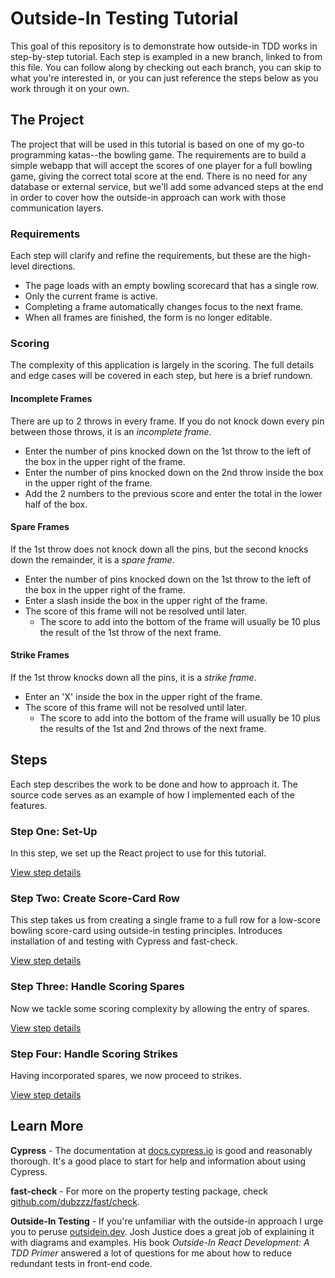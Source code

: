# Outside-In Testing Tutorial
This goal of this repository is to demonstrate how outside-in TDD works in step-by-step tutorial. Each step is exampled in a new branch, linked to from this file. You can follow along by checking out each branch, you can skip to what you're interested in, or you can just reference the steps below as you work through it on your own.

## The Project
The project that will be used in this tutorial is based on one of my go-to programming katas--the bowling game. The requirements are to build a simple webapp that will accept the scores of one player for a full bowling game, giving the correct total score at the end. There is no need for any database or external service, but we'll add some advanced steps at the end in order to cover how the outside-in approach can work with those communication layers.

### Requirements
Each step will clarify and refine the requirements, but these are the high-level directions.

- The page loads with an empty bowling scorecard that has a single row.
- Only the current frame is active.
- Completing a frame automatically changes focus to the next frame.
- When all frames are finished, the form is no longer editable.

### Scoring
The complexity of this application is largely in the scoring. The full details and edge cases will be covered in each step, but here is a brief rundown.

#### Incomplete Frames
There are up to 2 throws in every frame. If you do not knock down every pin between those throws, it is an _incomplete frame_.
- Enter the number of pins knocked down on the 1st throw to the left of the box in the upper right of the frame.
- Enter the number of pins knocked down on the 2nd throw inside the box in the upper right of the frame.
- Add the 2 numbers to the previous score and enter the total in the lower half of the box.

#### Spare Frames
If the 1st throw does not knock down all the pins, but the second knocks down the remainder, it is a _spare frame_.
- Enter the number of pins knocked down on the 1st throw to the left of the box in the upper right of the frame.
- Enter a slash inside the box in the upper right of the frame.
- The score of this frame will not be resolved until later.
  - The score to add into the bottom of the frame will usually be 10 plus the result of the 1st throw of the next frame.

#### Strike Frames
If the 1st throw knocks down all the pins, it is a _strike frame_.
- Enter an 'X' inside the box in the upper right of the frame.
- The score of this frame will not be resolved until later.
  - The score to add into the bottom of the frame will usually be 10 plus the results of the 1st and 2nd throws of the next frame.

## Steps
Each step describes the work to be done and how to approach it. The source code serves as an example of how I implemented each of the features.

### Step One: Set-Up

In this step, we set up the React project to use for this tutorial.

[View step details](steps/step_one.md)

### Step Two: Create Score-Card Row

This step takes us from creating a single frame to a full row for a low-score bowling score-card using outside-in testing principles. Introduces installation of and testing with Cypress and fast-check.

[View step details](steps/step_two.md)

### Step Three: Handle Scoring Spares

Now we tackle some scoring complexity by allowing the entry of spares.

[View step details](steps/step_three.md)

### Step Four: Handle Scoring Strikes

Having incorporated spares, we now proceed to strikes.

[View step details](steps/step_four.md)

## Learn More

**Cypress** - The documentation at [docs.cypress.io](https://docs.cypress.io/) is good and reasonably thorough. It's a good place to start for help and information about using Cypress.

**fast-check** - For more on the property testing package, check [github.com/dubzzz/fast/check](https://github.com/dubzzz/fast-check).

**Outside-In Testing** - If you're unfamiliar with the outside-in approach I urge you to peruse [outsidein.dev](https://outsidein.dev/concepts/outside-in-tdd/). Josh Justice does a great job of explaining it with diagrams and examples. His book *Outside-In React Development: A TDD Primer* answered a lot of questions for me about how to reduce redundant tests in front-end code.
